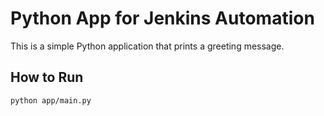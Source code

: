 # Python App for Jenkins Automation

This is a simple Python application that prints a greeting message.

## How to Run
```bash
python app/main.py
